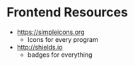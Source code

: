 # Frontend Resources

- https://simpleicons.org
  - Icons for every program
- http://shields.io
  - badges for everything